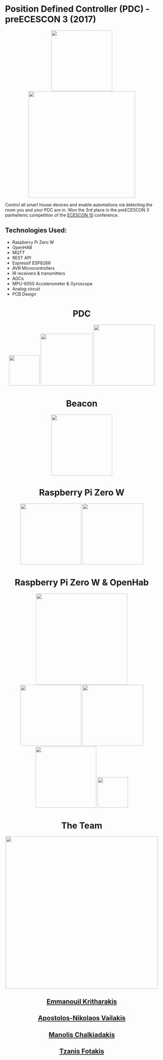 # Position Defined Controller (PDC) - preECESCON 3 (2017)

<div style="text-align:center">
	<img src="https://raw.githubusercontent.com/TFotakis/preECESCON3-PDC/master/Assets/PDC/pdc-front.png" width="200"/>
</div>

<div style="text-align:center">
	<img src="https://raw.githubusercontent.com/TFotakis/preECESCON3-PDC/master/Assets/bashistes-animated-logo.svg" width="350"/>
</div>

Control all smart house devices and enable automations via detecting the room you and your PDC are in. Won the 3rd place in the preECESCON 3 panhellenic competition of the [ECESCON 10](https://www.sfhmmy.gr/) conference.

## Technologies Used:

- Raspberry Pi Zero W
- OpenHAB
- MQTT
- REST API
- Espressif ESP8266
- AVR Microcontrollers
- IR receivers & transmitters
- ADCs
- MPU-6050 Accelerometer & Gyroscope
- Analog circuit
- PCB Design

<div style="text-align:center">
	<h1>PDC</h1>
	<img src="https://raw.githubusercontent.com/TFotakis/preECESCON3-PDC/master/Assets/PDC/pdc-top.png" width="100"/>
	<img src="https://raw.githubusercontent.com/TFotakis/preECESCON3-PDC/master/Assets/PDC/pdc-back.png" width="170"/>
	<img src="https://raw.githubusercontent.com/TFotakis/preECESCON3-PDC/master/Assets/PDC/pdc-left.png" width="200"/>
</div>

<div style="text-align:center">
	<h1>Beacon</h1>
	<img src="https://raw.githubusercontent.com/TFotakis/preECESCON3-PDC/master/Assets/Beacon/beacon-top-view.png" width="200"/>
</div>

<div style="text-align:center">
	<h1>Raspberry Pi Zero W</h1>
	<img src="https://raw.githubusercontent.com/TFotakis/preECESCON3-PDC/master/Assets/RPI/Pi-Zero.png" width="200"/>
	<img src="https://raw.githubusercontent.com/TFotakis/preECESCON3-PDC/master/Assets/RPI/rpiCase.png" width="200"/>
</div>

<div style="text-align:center">
	<h1>Raspberry Pi Zero W & OpenHab</h1>
	<img src="https://raw.githubusercontent.com/TFotakis/preECESCON3-PDC/master/Assets/OpenHab/openhab-logo.png" width="300"/>
</div>

<div style="text-align:center">
	<img src="https://raw.githubusercontent.com/TFotakis/preECESCON3-PDC/master/Assets/OpenHab/openhab-master1.png" width="200"/>
	<img src="https://raw.githubusercontent.com/TFotakis/preECESCON3-PDC/master/Assets/OpenHab/openhab-master2.png" width="200"/>
	<img src="https://raw.githubusercontent.com/TFotakis/preECESCON3-PDC/master/Assets/OpenHab/openhab-multiRoomAudio.png" width="200"/>
	<img src="https://raw.githubusercontent.com/TFotakis/preECESCON3-PDC/master/Assets/OpenHab/openhab-sound.jpg" width="100"/>
</div>

<div style="text-align:center">
	<h1>The Team</h1>
	<img src="https://raw.githubusercontent.com/TFotakis/preECESCON3-PDC/master/Assets/bashistes-team.jpg" width="500"/>
</div>

<div style="text-align:center">
	<h2><a href="https://github.com/Krith-man">Emmanouil Kritharakis</a></h2>
	<h2><a href="https://github.com/Almidi">Apostolos-Nikolaos Vailakis</a></h2>
	<h2><a href="https://github.com/mxalk">Manolis Chalkiadakis</a></h2>
	<h2><a href="https://github.com/TFotakis">Tzanis Fotakis</a></h2>
</div>
